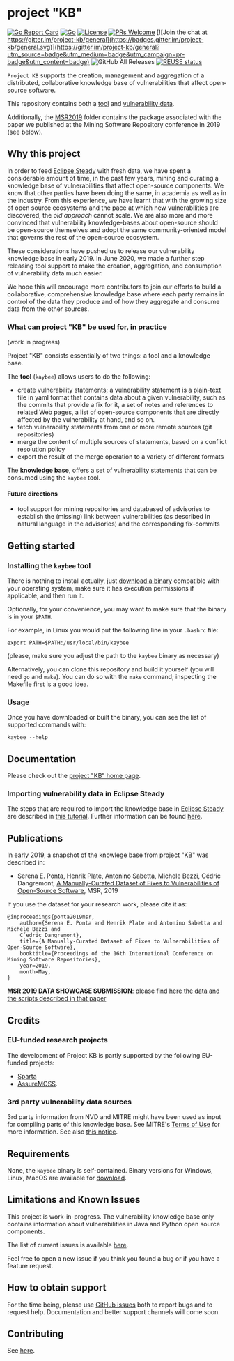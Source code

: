 # project "KB"

[![Go Report Card](https://goreportcard.com/badge/github.com/sap/project-kb)](https://goreportcard.com/report/github.com/sap/project-kb)
[![Go](https://github.com/sap/project-kb/workflows/Go/badge.svg)](https://github.com/SAP/project-kb/actions?query=workflow%3AGo)
[![License](https://img.shields.io/badge/license-Apache%202.0-blue.svg)](https://github.com/SAP/project-kb/blob/master/LICENSE.txt)
[![PRs Welcome](https://img.shields.io/badge/PRs-welcome-brightgreen.svg)](https://github.com/sap/project-kb/#contributing)
[![Join the chat at https://gitter.im/project-kb/general](https://badges.gitter.im/project-kb/general.svg)](https://gitter.im/project-kb/general?utm_source=badge&utm_medium=badge&utm_campaign=pr-badge&utm_content=badge)
![GitHub All Releases](https://img.shields.io/github/downloads/SAP/PROJECT-KB/total)
[![REUSE status](https://api.reuse.software/badge/github.com/sap/project-kb)](https://api.reuse.software/info/github.com/sap/project-kb)



`Project KB` supports the creation, management and aggregation of a
distributed, collaborative knowledge base of vulnerabilities that affect
open-source software.

This repository contains both a [tool](kaybee) and [vulnerability data](vulnerability-data).

Additionally, the [MSR2019](MSR2019) folder contains the package associated with
the paper we published at the Mining Software Repository conference in 2019 (see
below).

## Why this project

In order to feed [Eclipse Steady](https://github.com/eclipse/steady/) with fresh
data, we have spent a considerable amount of time, in the past few years, mining
and curating a knowledge base of vulnerabilities that affect open-source
components. We know that other parties have been doing the same, in academia as
well as in the industry. From this experience, we have learnt that with the
growing size of open source ecosystems and the pace at which new vulnerabilities
are discovered, the _old approach_ cannot scale. We are also more and more
convinced that vulnerability knowledge-bases about open-source should be
open-source themselves and adopt the same community-oriented model that governs
the rest of the open-source ecosystem.

These considerations have pushed us to release our vulnerability knowledge base
in early 2019. In June 2020, we made a further step releasing tool support to
make the creation, aggregation, and consumption of vulnerability data much
easier.

We hope this will encourage more contributors to join our efforts to build a
collaborative, comprehensive knowledge base where each party remains in control
of the data they produce and of how they aggregate and consume data from the
other sources.

### What can project "KB" be used for, in practice

(work in progress)

Project "KB" consists essentially of two things: a tool and a knowledge base.

The **tool** (`kaybee`) allows users to do the following:

- create vulnerability statements; a vulnerability statement is a plain-text file in yaml format
  that contains data about a given vulnerability, such as the commits that provide a fix for it,
  a set of notes and references to related Web pages, a list of open-source components that
  are directly affected by the vulnerability at hand, and so on.
- fetch vulnerability statements from one or more remote sources (git repositories)
- merge the content of multiple sources of statements, based on a conflict resolution policy
- export the result of the merge operation to a variety of different formats

The **knowledge base**, offers a set of vulnerability statements that can be consumed using the `kaybee` tool.

#### Future directions

* tool support for mining repositories and databased of advisories to establish the (missing) link between
vulnerabilities (as described in natural language in the advisories) and the corresponding fix-commits

## Getting started

### Installing the `kaybee` tool

There is nothing to install actually, just [download a binary](https://github.com/SAP/project-kb/releases/latest) compatible with
your operating system, make sure it has execution permissions if applicable, and
then run it.

Optionally, for your convenience, you may want to make sure that the binary is in your `$PATH`.

For example, in Linux you would put the following line in your `.bashrc` file:

    export PATH=$PATH:/usr/local/bin/kaybee

(please, make sure you adjust the path to the `kaybee` binary as necessary)

Alternatively, you can clone this repository and build it yourself (you will need `go` and `make`).
You can do so with the `make` command; inspecting the Makefile first is a good idea.

### Usage

Once you have downloaded or built the binary, you can see the list of supported
commands with:

`kaybee --help`

## Documentation

Please check out the [project "KB" home page](https://sap.github.io/project-kb/).

### Importing vulnerability data in Eclipse Steady

The steps that are required to import the knowledge base in [Eclipse
Steady](https://github.com/eclipse/steady/) are described in [this
tutorial](https://eclipse.github.io/steady/vuln_db/tutorials/vuln_db_tutorial/).
Further information can be found
[here](https://eclipse.github.io/steady/vuln_db/).

## Publications

In early 2019, a snapshot of the knowlege base from project "KB" was described in:

  - Serena E. Ponta, Henrik Plate, Antonino Sabetta, Michele Bezzi, Cédric
    Dangremont, [A Manually-Curated Dataset of Fixes to Vulnerabilities of
    Open-Source Software](http://arxiv.org/abs/1902.02595), MSR, 2019

If you use the dataset for your research work, please cite it as:

```
@inproceedings{ponta2019msr,
    author={Serena E. Ponta and Henrik Plate and Antonino Sabetta and Michele Bezzi and
    C´edric Dangremont},
    title={A Manually-Curated Dataset of Fixes to Vulnerabilities of Open-Source Software},
    booktitle={Proceedings of the 16th International Conference on Mining Software Repositories},
    year=2019,
    month=May,
}
```

**MSR 2019 DATA SHOWCASE SUBMISSION**: please find [here the data and the
scripts described in that paper](MSR2019)

## Credits

### EU-funded research projects

The development of Project KB is partly supported by the following EU-funded projects:

* [Sparta](https://www.sparta.eu/)
* [AssureMOSS](https://assuremoss.eu).

### 3rd party vulnerability data sources

3rd party information from NVD and MITRE might have been used as input
for compiling parts of this knowledge base. See MITRE's [Terms of
Use](http://cve.mitre.org/about/termsofuse.html) for more information.
See also [this notice](NOTICE.txt).

## Requirements

None, the `kaybee` binary is self-contained. Binary versions for Windows, Linux,
MacOS are available for [download](https://github.com/SAP/project-kb/releases).

## Limitations and Known Issues

This project is work-in-progress. The vulnerability knowledge base only contains
information about vulnerabilities in Java and Python open source components.

The list of current issues is available
[here](https://github.com/SAP/project-kb/issues).

Feel free to open a new issue if you think you found a bug or if you have a feature request.

## How to obtain support

For the time being, please use [GitHub
issues](https://github.com/SAP/project-kb/issues) both to report bugs and to
request help. Documentation and better support channels will come soon.

## Contributing

See [here](CONTRIBUTING.md).
